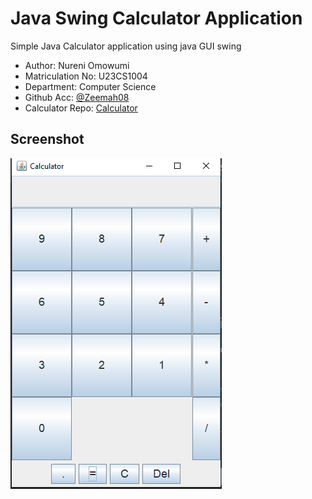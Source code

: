 # Java Swing Calculator Application
Simple Java Calculator application using java GUI swing

- Author: Nureni Omowumi
- Matriculation No: U23CS1004
- Department: Computer Science
- Github Acc: [@Zeemah08](https://github.com/Zeemah08)
- Calculator Repo: [Calculator](https://github.com/Zeemah08/Swing-Calculator-U23CS1004)

## Screenshot
![Calculator Image](./images/calculator-pic.PNG)
